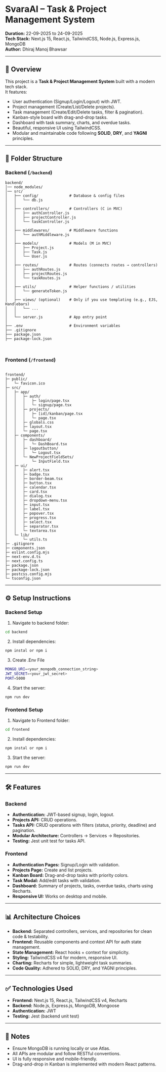 # SvaraAI – Task & Project Management System

**Duration:** 22-09-2025 to 24-09-2025  
**Tech Stack:** Next.js 15, React.js, TailwindCSS, Node.js, Express.js, MongoDB  
**Author:** Dhiraj Manoj Bhawsar

---

## 📝 Overview

This project is a **Task & Project Management System** built with a modern tech stack.  
It features:

- User authentication (Signup/Login/Logout) with JWT.
- Project management (Create/List/Delete projects).
- Task management (Create/Edit/Delete tasks, filter & pagination).
- Kanban-style board with drag-and-drop tasks.
- Dashboard with task summary, charts, and overdue tasks.
- Beautiful, responsive UI using TailwindCSS.
- Modular and maintainable code following **SOLID**, **DRY**, and **YAGNI** principles.

---

## 📂 Folder Structure

### Backend (`/backend`)

```
backend/
│── node_modules/
│── src/
│   ├── config/              # Database & config files
│   │   └── db.js
│   │
│   ├── controllers/         # Controllers (C in MVC)
│   │   ├── authController.js
│   │   ├── projectController.js
│   │   └── taskController.js
│   │
│   ├── middlewares/         # Middleware functions
│   │   └── authMiddleware.js
│   │
│   ├── models/              # Models (M in MVC)
│   │   ├── Project.js
│   │   ├── Task.js
│   │   └── User.js
│   │
│   ├── routes/              # Routes (connects routes → controllers)
│   │   ├── authRoutes.js
│   │   ├── projectRoutes.js
│   │   └── taskRoutes.js
│   │
│   ├── utils/               # Helper functions / utilities
│   │   └── generateToken.js
│   │
│   ├── views/ (optional)    # Only if you use templating (e.g., EJS, Handlebars)
│   │   └── ...
│   │
│   └── server.js            # App entry point
│
├── .env                     # Environment variables
├── .gitignore
├── package.json
├── package-lock.json



```



### Frontend (`/frontend`)


```

frontend/
├─ public/
│   └─ favicon.ico
├─ src/
│   ├─ app/
│   │   ├─ auth/
│   │   │   ├─ login/page.tsx
│   │   │   └─ signup/page.tsx
│   │   ├─ projects/
│   │   │   ├─ [id]/kanban/page.tsx
│   │   │   └─ page.tsx
│   │   ├─ globals.css
│   │   ├─ layout.tsx
│   │   └─ page.tsx
│   ├─ components/
│   │   ├─ dashboard/
│   │   │   └─ DashBoard.tsx
│   │   ├─ logoutbutton/
│   │   │   └─ Logout.tsx
│   │   └─ NewProjectFieldSets/
│   │       └─ InputField.tsx
│   ├─ ui/
│   │   ├─ alert.tsx
│   │   ├─ badge.tsx
│   │   ├─ border-beam.tsx
│   │   ├─ button.tsx
│   │   ├─ calendar.tsx
│   │   ├─ card.tsx
│   │   ├─ dialog.tsx
│   │   ├─ dropdown-menu.tsx
│   │   ├─ input.tsx
│   │   ├─ label.tsx
│   │   ├─ popover.tsx
│   │   ├─ progress.tsx
│   │   ├─ select.tsx
│   │   ├─ separator.tsx
│   │   └─ textarea.tsx
│   └─ lib/
│       └─ utils.ts
├─ .gitignore
├─ components.json
├─ eslint.config.mjs
├─ next-env.d.ts
├─ next.config.ts
├─ package.json
├─ package-lock.json
├─ postcss.config.mjs
└─ tsconfig.json

```




---

## ⚙️ Setup Instructions

### Backend Setup
1. Navigate to backend folder:
```bash
cd backend
```
2. Install dependencies:

```bash
npm instal or npm i 
```

3. Create .Env File 

```bash
MONGO_URI=<your_mongodb_connection_string>
JWT_SECRET=<your_jwt_secret>
PORT=5000
```
4. Start the server:

```bash 
npm run dev 
```






### Frontend Setup
1. Navigate to Frontend folder:
```bash
cd frontend 
```
2. Install dependencies:

```bash
npm instal or npm i 
```
3. Start the server:

```bash 
npm run dev 
```


---

## 🛠 Features

### Backend
- **Authentication:** JWT-based signup, login, logout.
- **Projects API:** CRUD operations.
- **Tasks API:** CRUD operations with filters (status, priority, deadline) and pagination.
- **Modular Architecture:** Controllers → Services → Repositories.
- **Testing:** Jest unit test for tasks API.

### Frontend
- **Authentication Pages:** Signup/Login with validation.
- **Projects Page:** Create and list projects.
- **Kanban Board:** Drag-and-drop tasks with priority colors.
- **Task Modal:** Add/edit tasks with validation.
- **Dashboard:** Summary of projects, tasks, overdue tasks, charts using Recharts.
- **Responsive UI:** Works on desktop and mobile.

---

## 📊 Architecture Choices
- **Backend:** Separated controllers, services, and repositories for clean code & testability.
- **Frontend:** Reusable components and context API for auth state management.
- **State Management:** React hooks + context for simplicity.
- **Styling:** TailwindCSS v4 for modern, responsive UI.
- **Charting:** Recharts for simple, lightweight task summaries.
- **Code Quality:** Adhered to SOLID, DRY, and YAGNI principles.

---

## ✅ Technologies Used
- **Frontend:** Next.js 15, React.js, TailwindCSS v4, Recharts
- **Backend:** Node.js, Express.js, MongoDB, Mongoose
- **Authentication:** JWT
- **Testing:** Jest (backend unit test)

---

## 📌 Notes
- Ensure MongoDB is running locally or use Atlas.
- All APIs are modular and follow RESTful conventions.
- UI is fully responsive and mobile-friendly.
- Drag-and-drop in Kanban is implemented with modern React patterns.
